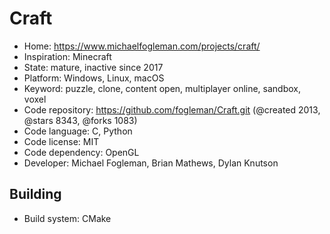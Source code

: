 # Craft

- Home: https://www.michaelfogleman.com/projects/craft/
- Inspiration: Minecraft
- State: mature, inactive since 2017
- Platform: Windows, Linux, macOS
- Keyword: puzzle, clone, content open, multiplayer online, sandbox, voxel
- Code repository: https://github.com/fogleman/Craft.git (@created 2013, @stars 8343, @forks 1083)
- Code language: C, Python
- Code license: MIT
- Code dependency: OpenGL
- Developer: Michael Fogleman, Brian Mathews, Dylan Knutson

## Building

- Build system: CMake
